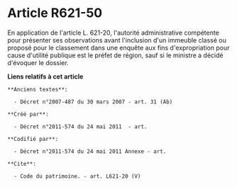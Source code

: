 # Article R621-50

En application de l'article L. 621-20, l'autorité administrative compétente pour présenter ses observations avant l'inclusion
d'un immeuble classé ou proposé pour le classement dans une enquête aux fins d'expropriation pour cause d'utilité publique
est le préfet de région, sauf si le ministre a décidé d'évoquer le dossier.

**Liens relatifs à cet article**

	**Anciens textes**:

	  - Décret n°2007-487 du 30 mars 2007 - art. 31 (Ab)

	**Créé par**:

	  - Décret n°2011-574 du 24 mai 2011  - art.

	**Codifié par**:

	  - Décret n°2011-574 du 24 mai 2011 Annexe - art.

	**Cite**:

	  - Code du patrimoine. - art. L621-20 (V)
